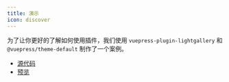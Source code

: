 ```yaml
---
title: 演示
icon: discover
---
```


为了让你更好的了解如何使用插件，我们使用 `vuepress-plugin-lightgallery` 和 `@vuepress/theme-default` 制作了一个案例。

- [源代码](https://github.com/vuepress-theme-hope/vuepress-theme-hope/tree/main/demo/lightgallery/)
- [预览](https://vuepress-theme-hope.github.io/lightgallery-demo/)
